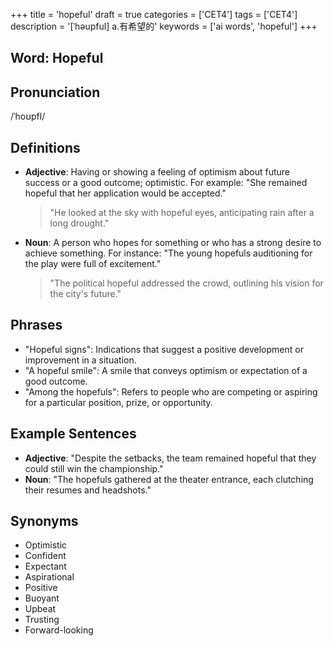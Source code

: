 +++
title = 'hopeful'
draft = true
categories = ['CET4']
tags = ['CET4']
description = '[ˈhəupful] a.有希望的'
keywords = ['ai words', 'hopeful']
+++

## Word: Hopeful

## Pronunciation
/ˈhoʊpfl/

## Definitions
- **Adjective**: Having or showing a feeling of optimism about future success or a good outcome; optimistic. For example: "She remained hopeful that her application would be accepted."
  
  > "He looked at the sky with hopeful eyes, anticipating rain after a long drought."
  
- **Noun**: A person who hopes for something or who has a strong desire to achieve something. For instance: "The young hopefuls auditioning for the play were full of excitement."

  > "The political hopeful addressed the crowd, outlining his vision for the city's future."

## Phrases
- "Hopeful signs": Indications that suggest a positive development or improvement in a situation.
- "A hopeful smile": A smile that conveys optimism or expectation of a good outcome.
- "Among the hopefuls": Refers to people who are competing or aspiring for a particular position, prize, or opportunity.

## Example Sentences
- **Adjective**: "Despite the setbacks, the team remained hopeful that they could still win the championship."
- **Noun**: "The hopefuls gathered at the theater entrance, each clutching their resumes and headshots."

## Synonyms
- Optimistic
- Confident
- Expectant
- Aspirational
- Positive
- Buoyant
- Upbeat
- Trusting
- Forward-looking
